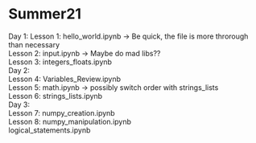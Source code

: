 # Summer21
Day 1:
Lesson 1: hello_world.ipynb -> Be quick, the file is more throrough than necessary  
Lesson 2: input.ipynb -> Maybe do mad libs??  
Lesson 3: integers_floats.ipynb  
Day 2:  
Lesson 4: Variables_Review.ipynb  
Lesson 5: math.ipynb -> possibly switch order with strings_lists  
Lesson 6: strings_lists.ipynb   
Day 3:  
Lesson 7: numpy_creation.ipynb  
Lesson 8: numpy_manipulation.ipynb  
logical_statements.ipynb  
